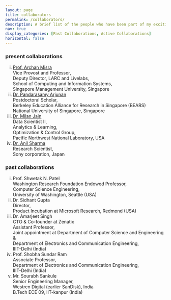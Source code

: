 ```yaml
---
layout: page
title: collaborators
permalink: /collaborators/
description: A brief list of the people who have been part of my exciting research journey so far.
nav: true
display_categories: [Past Collaborations, Active Collaborations]
horizontal: false
---
```


<!-- <h2>Ordered List with Roman Numbers</h2>

<ol type="i">
  <li>Coffee</li>
  <li>Tea</li>
  <li>Milk</li>
</ol>   -->

<h3> present collaborations </h3>

<ol type="i">

  <li> <a href="https://sites.google.com/view/archan-misra"> Prof. Archan Misra </a>  </li>
  Vice Provost and Professor, <br>
  Deputy Director, LARC and Livelabs, <br>
  School of Computing and Information Systems, <br>
  Singapore Management University, Singapore <br>

  <li> <a href="https://www.samy101.com/"> Dr. Pandarasamy Arjunan </a>  </li>
  ‎Postdoctoral Scholar,  <br>
  ‎Berkeley Education Alliance for Research in Singapore (BEARS) <br>
  National University of Singapore, Singapore <br>

  <li> <a href="https://milanjainblog.wordpress.com/"> Dr. Milan Jain </a> </li>
  Data Scientist II,  <br>
  Analytics & Learning,  <br>
  Optimization & Control Group,  <br>
  Pacific Northwest National Laboratory, USA <br>

  <li> <a href="https://www.iiitd.edu.in/~anils/"> Dr. Anil Sharma </a> </li>
  Research Scientist,  <br>
  Sony corporation, Japan  <br>

</ol>

<h3> past collaborations </h3>

<ol type="i">
  <li> Prof. Shwetak N. Patel </li>
  Washington Research Foundation Endowed Professor,<br>
  Computer Science Engineering,<br>
  University of Washington, Seattle (USA)<br>
  <!-- https://homes.cs.washington.edu/~shwetak/ -->

  <li> Dr. Sidhant Gupta </li>
  Director,<br>
  Product Incubation at Microsoft Research, Redmond (USA)<br>
  <!-- https://www.linkedin.com/in/sidhantgupta -->

  <li> Dr. Amarjeet Singh </li>
  CTO & Co-founder at Zenatix <br>
  Assistant Professor, <br>
  Joint appointment at Department of Computer Science and Engineering & <br> 
  Department of Electronics and Communication Engineering, <br>
  IIIT-Delhi (India)<br>
  <!-- http://faculty.iiitd.ac.in/~amarjeet/ -->

  <li> Prof. Shobha Sundar Ram </li>
  Associate Professor, <br>
  Department of Electronics and Communication Engineering, <br>
  IIIT-Delhi (India)<br>
  <!-- https://www.iiitd.ac.in/shobha -->

  <li> Mr. Sourabh Sankule </li>
  Senior Engineering Manager, <br>
  Westren Digital (earlier SanDisk), India <br>
  B.Tech ECE 09, IIT-kanpur (India) <br>
  <!-- https://in.linkedin.com/in/sourabh-sankule-51575418 -->

</ol>
